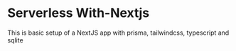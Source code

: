 # Serverless With-Nextjs

This is basic setup of a NextJS app with prisma, tailwindcss, typescript and sqlite
